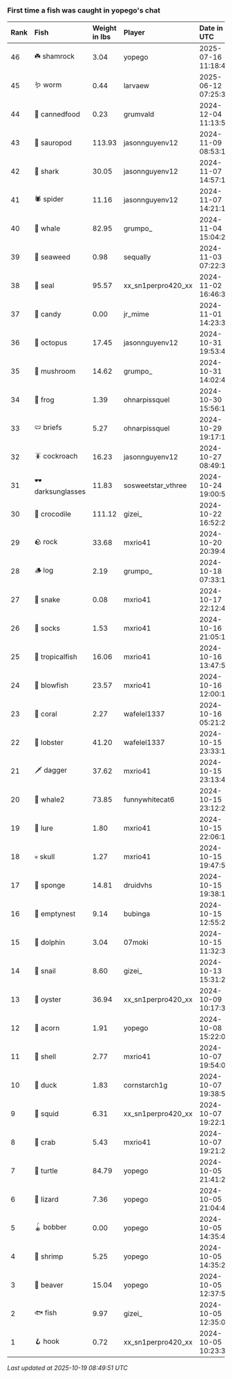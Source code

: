 ### First time a fish was caught in yopego's chat

| Rank | Fish             | Weight in lbs | Player             | Date in UTC         |
|:-----|:-----------------|:--------------|:-------------------|:--------------------|
| 46   | ☘️ shamrock       | 3.04          | yopego             | 2025-07-16 11:18:40 |
| 45   | 🪱 worm          | 0.44          | larvaew            | 2025-06-12 07:25:38 |
| 44   | 🥫 cannedfood    | 0.23          | grumvald           | 2024-12-04 11:13:52 |
| 43   | 🦕 sauropod      | 113.93        | jasonnguyenv12     | 2024-11-09 08:53:13 |
| 42   | 🦈 shark         | 30.05         | jasonnguyenv12     | 2024-11-07 14:57:19 |
| 41   | 🕷️ spider         | 11.16         | jasonnguyenv12     | 2024-11-07 14:21:14 |
| 40   | 🐳 whale         | 82.95         | grumpo_            | 2024-11-04 15:04:24 |
| 39   | 🌿 seaweed       | 0.98          | sequally           | 2024-11-03 07:22:33 |
| 38   | 🦭 seal          | 95.57         | xx_sn1perpro420_xx | 2024-11-02 16:46:37 |
| 37   | 🍬 candy         | 0.00          | jr_mime            | 2024-11-01 14:23:35 |
| 36   | 🐙 octopus       | 17.45         | jasonnguyenv12     | 2024-10-31 19:53:45 |
| 35   | 🍄 mushroom      | 14.62         | grumpo_            | 2024-10-31 14:02:46 |
| 34   | 🐸 frog          | 1.39          | ohnarpissquel      | 2024-10-30 15:56:13 |
| 33   | 🩲 briefs        | 5.27          | ohnarpissquel      | 2024-10-29 19:17:15 |
| 32   | 🪳 cockroach     | 16.23         | jasonnguyenv12     | 2024-10-27 08:49:13 |
| 31   | 🕶️ darksunglasses | 11.83         | sosweetstar_vthree | 2024-10-24 19:00:50 |
| 30   | 🐊 crocodile     | 111.12        | gizei_             | 2024-10-22 16:52:29 |
| 29   | 🪨 rock          | 33.68         | mxrio41            | 2024-10-20 20:39:44 |
| 28   | 🪵 log           | 2.19          | grumpo_            | 2024-10-18 07:33:13 |
| 27   | 🐍 snake         | 0.08          | mxrio41            | 2024-10-17 22:12:49 |
| 26   | 🧦 socks         | 1.53          | mxrio41            | 2024-10-16 21:05:11 |
| 25   | 🐠 tropicalfish  | 16.06         | mxrio41            | 2024-10-16 13:47:54 |
| 24   | 🐡 blowfish      | 23.57         | mxrio41            | 2024-10-16 12:00:16 |
| 23   | 🪸 coral         | 2.27          | wafelel1337        | 2024-10-16 05:21:28 |
| 22   | 🦞 lobster       | 41.20         | wafelel1337        | 2024-10-15 23:33:10 |
| 21   | 🗡️ dagger         | 37.62         | mxrio41            | 2024-10-15 23:13:49 |
| 20   | 🐋 whale2        | 73.85         | funnywhitecat6     | 2024-10-15 23:12:24 |
| 19   | 🎏 lure          | 1.80          | mxrio41            | 2024-10-15 22:06:13 |
| 18   | 💀 skull         | 1.27          | mxrio41            | 2024-10-15 19:47:50 |
| 17   | 🧽 sponge        | 14.81         | druidvhs           | 2024-10-15 19:38:19 |
| 16   | 🪹 emptynest     | 9.14          | bubinga            | 2024-10-15 12:55:27 |
| 15   | 🐬 dolphin       | 3.04          | 07moki             | 2024-10-15 11:32:31 |
| 14   | 🐌 snail         | 8.60          | gizei_             | 2024-10-13 15:31:25 |
| 13   | 🦪 oyster        | 36.94         | xx_sn1perpro420_xx | 2024-10-09 10:17:32 |
| 12   | 🌰 acorn         | 1.91          | yopego             | 2024-10-08 15:22:07 |
| 11   | 🐚 shell         | 2.77          | mxrio41            | 2024-10-07 19:54:09 |
| 10   | 🦆 duck          | 1.83          | cornstarch1g       | 2024-10-07 19:38:57 |
| 9    | 🦑 squid         | 6.31          | xx_sn1perpro420_xx | 2024-10-07 19:22:19 |
| 8    | 🦀 crab          | 5.43          | mxrio41            | 2024-10-07 19:21:27 |
| 7    | 🐢 turtle        | 84.79         | yopego             | 2024-10-05 21:41:21 |
| 6    | 🦎 lizard        | 7.36          | yopego             | 2024-10-05 21:04:41 |
| 5    | 🪀 bobber        | 0.00          | yopego             | 2024-10-05 14:35:43 |
| 4    | 🦐 shrimp        | 5.25          | yopego             | 2024-10-05 14:35:23 |
| 3    | 🦫 beaver        | 15.04         | yopego             | 2024-10-05 12:37:58 |
| 2    | 🐟 fish          | 9.97          | gizei_             | 2024-10-05 12:35:06 |
| 1    | 🪝 hook          | 0.72          | xx_sn1perpro420_xx | 2024-10-05 10:23:31 |

_Last updated at 2025-10-19 08:49:51 UTC_